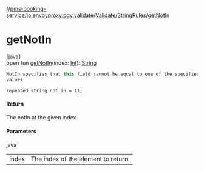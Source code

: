 //[pms-booking-service](../../../../index.md)/[io.envoyproxy.pgv.validate](../../index.md)/[Validate](../index.md)/[StringRules](index.md)/[getNotIn](get-not-in.md)

# getNotIn

[java]\
open fun [getNotIn](get-not-in.md)(index: [Int](https://kotlinlang.org/api/core/kotlin-stdlib/kotlin/-int/index.html)): [String](https://docs.oracle.com/en/java/javase/23/docs/api/java.base/java/lang/String.html)

```kotlin
NotIn specifies that this field cannot be equal to one of the specified
values

```
`repeated string not_in = 11;`

#### Return

The notIn at the given index.

#### Parameters

java

| | |
|---|---|
| index | The index of the element to return. |